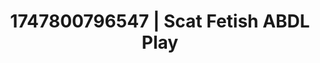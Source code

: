 ---
categories:
- Self-pleasure
- Lesbian
- Slow undress
- Moonlit passion
- Hidden desires
image: /assets/images/1747800796547.jpg
layout: post
seo:
  description: Featured content with sensual ABDL Play, Scat Fetish. HD images available.
  keywords: ABDL Play, Scat Fetish
  og_image: /assets/images/1747800796547.jpg
  schema_type: VisualArtwork
tags:
- ABDL Play
- Scat Fetish
- '#1747800796547'
title: 1747800796547 | Scat Fetish ABDL Play
---
